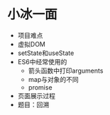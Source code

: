 # 小冰一面

- 项目难点
- 虚拟DOM
- setState和useState
- ES6中经常使用的
  - 箭头函数中打印arguments
  - map与对象的不同
  - promise
- 页面展示过程
- 题目：回溯